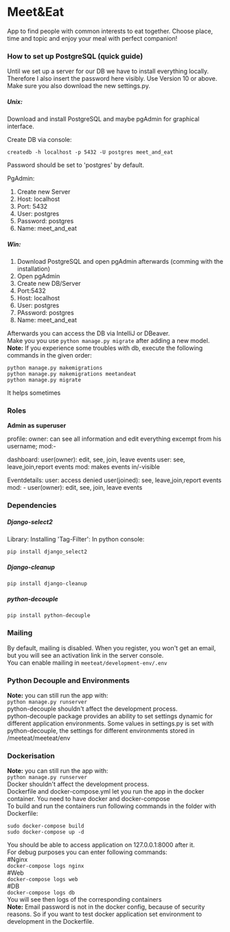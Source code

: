 # Meet&Eat #

App to find people with common interests to eat together. 
Сhoose place, time and topic and enjoy your meal with perfect companion!


### How to set up PostgreSQL (quick guide) ###

Until we set up a server for our DB we have to install everything locally. Therefore I also insert the password here visibly.
Use Version 10 or above. Make sure you also download the new settings.py.

##### Unix: #####

Download and install PostgreSQL and maybe pgAdmin for graphical interface.

Create DB via console:
```
createdb -h localhost -p 5432 -U postgres meet_and_eat
```
Password should be set to 'postgres' by default.


PgAdmin:

1. Create new Server
2. Host: localhost
3. Port: 5432
4. User: postgres
5. Password: postgres
6. Name: meet_and_eat

##### Win: #####

1. Download PostgreSQL and open pgAdmin afterwards (comming with the installation)
2. Open pgAdmin
3. Create new DB/Server
4. Port:5432
5. Host: localhost
6. User: postgres
7. PAssword: postgres
8. Name: meet_and_eat

Afterwards you can access the DB via IntelliJ or DBeaver.  
Make you you use `python manage.py migrate` after adding a new model.  
**Note:** If you experience some troubles with db, execute the following commands in the given order:  
```
python manage.py makemigrations  
python manage.py makemigrations meetandeat  
python manage.py migrate  
```
It helps sometimes
 
### Roles ###

**Admin as superuser**

profile: 
owner: can see all information and edit everything excempt from his username;
mod:-

dashboard:
user(owner): edit, see, join, leave events
user: see, leave,join,report events
mod: makes events in/-visible

Eventdetails:
user: access denied
user(joined): see, leave,join,report events
mod: -
user(owner): edit, see, join, leave events

### Dependencies ###

##### Django-select2 #####

Library: Installing 'Tag-Filter': 
In python console:
```
pip install django_select2
```
##### Django-cleanup #####
```
pip install django-cleanup
```
##### python-decouple #####
```
pip install python-decouple
```

### Mailing ###
By default, mailing is disabled. When you register, you won't get an email, but you will see an activation link in the server console.  
You can enable mailing in `meeteat/development-env/.env`
### Python Decouple and Environments ###
**Note:** you can still run the app with:  
`python manage.py runserver`  
python-decouple shouldn't affect the development process.  
python-decouple package provides an ability to set settings dynamic for different application environments. Some values in settings.py is set with python-decouple, the settings for different environments stored in /meeteat/meeteat/env
### Dockerisation ###
**Note:** you can still run the app with:  
`python manage.py runserver`  
Docker shouldn't affect the development process.  
Dockerfile and docker-compose.yml let you run the app in the docker container. You need to have docker and docker-compose  
To build and run the containers run following commands in the folder with Dockerfile:  
  
`sudo docker-compose build`  
`sudo docker-compose up -d`  
  
You should be able to access application on 127.0.0.1:8000 after it.  
For debug purposes you can enter following commands:  
#Nginx  
`docker-compose logs nginx`  
#Web  
`docker-compose logs web`  
#DB  
`docker-compose logs db`  
You will see then logs of the corresponding containers  
**Note:** Email password is not in the docker config, because of security reasons. So if you want to test docker application set environment to development in the Dockerfile.    
